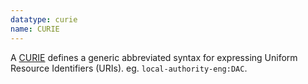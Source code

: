 ```yaml
---
datatype: curie
name: CURIE
---
```


A [CURIE](http://en.wikipedia.org/wiki/CURIE) defines a generic abbreviated syntax for expressing Uniform Resource Identifiers (URIs). eg. `local-authority-eng:DAC`.